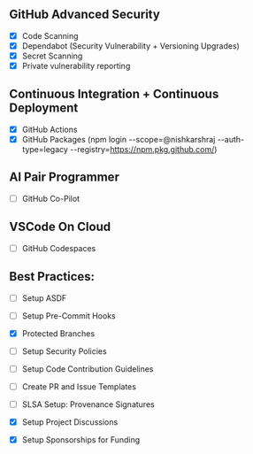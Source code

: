 ## GitHub Advanced Security
  
- [x] Code Scanning
- [x] Dependabot (Security Vulnerability + Versioning Upgrades)
- [x] Secret Scanning
- [x] Private vulnerability reporting
  
## Continuous Integration + Continuous Deployment

- [x] GitHub Actions
- [x] GitHub Packages (npm login --scope=@nishkarshraj --auth-type=legacy --registry=https://npm.pkg.github.com/)
  
## AI Pair Programmer

- [ ] GitHub Co-Pilot

## VSCode On Cloud

- [ ] GitHub Codespaces

##  Best Practices:
  
- [ ] Setup ASDF

- [ ] Setup Pre-Commit Hooks

- [x] Protected Branches

- [ ] Setup Security Policies

- [ ] Setup Code Contribution Guidelines

- [ ] Create PR and Issue Templates

- [ ] SLSA Setup: Provenance Signatures

- [x] Setup Project Discussions

- [x] Setup Sponsorships for Funding
